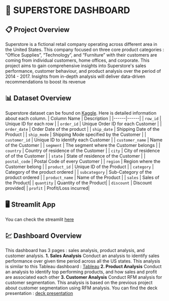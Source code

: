 # 🛒 SUPERSTORE DASHBOARD
## 📋 Project Overview
Superstore is a fictional retail company operating across different area in the United States. This company focused on three core product categories : “Office Supplies”, “Technology”, and “Furniture” with their customers are coming from individual customers, home offices, and corporate. This project aims to gain comprehensive insights into Superstore's sales performance, customer behaviour, and product analysis over the period of 2014 - 2017. Insights from in-depth analysis will deliver data-driven recommendations to boost its revenue

## 📊 Dataset Overview
Superstore dataset can be found on [Kaggle](https://www.kaggle.com/datasets/vivek468/superstore-dataset-final). Here is detailed information about each column.
| Column Name | Description |
|------|------|
| `row_id` | Unique ID for each row  |
| `order_id` | Unique Order ID for each Customer  |
| `order_date` |  Order Date of the product |
| `ship_date` |  Shipping Date of the Product   |
| `ship_mode` | Shipping Mode specified by the Customer   |
| `customer_id` |  Unique ID to identify each Customer   |
| `customer_name` | Name of the Customer  |
| `segment` |  The segment where the Customer belongs  |
| `country` |  Country of residence of the Customer   |
| `city` | City of residence of of the Customer  |
| `state` | State of residence of the Customer   |
| `postal_code` |  Postal Code of every Customer  |
| `region` | Region where the Customer belong |
| `product_id` |  Unique ID of the Product  |
| `category` | Category of the product ordered  |
| `subcategory` | Sub-Category of the product ordered   |
| `product_name` |  Name of the Product  |
| `sales` |  Sales of the Product|
| `quantity` | Quantity of the Product|
| `discount` | Discount provided|
| `profit` |  Profit/Loss incurred|

## 🖥 Streamlit App
You can check the streamlit [here](https://superstore-viz.streamlit.app/)

## 💹 Dashboard Overview
This dashboard has 3 pages : sales analysis, product analysis, and customer analysis.
**1. Sales Analysis**
Conduct an analysis to identify sales performance over given time period across all the US states. This analysis is similar to this Tableau dashboard : [Tableau](https://public.tableau.com/app/profile/dinda.raraswati/viz/SuperstoreSalesDashboard_17499792202250/Dashboard1)
**2. Product Analysis**
Conduct an analysis to identify top performing products, and how sales and profit are associated each other
**3. Customer Analysis**
Conduct RFM analysis for customer segmentation. This analysis is based on the previous project about customer segmentation using RFM analysis. You can find the deck presentation : [deck presentation](https://docs.google.com/presentation/d/1ElsUqBNdeptksL12VPo_ZNioSdLFaSfoBaSlgAf-hP4/edit)

 
